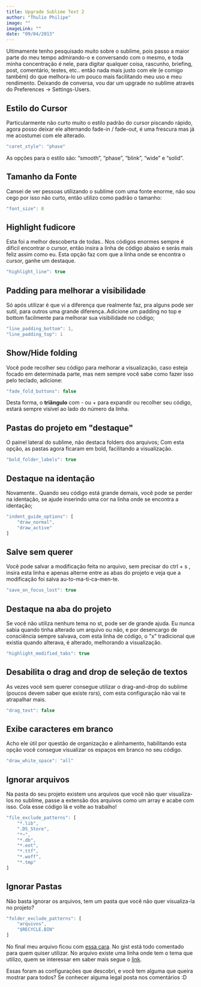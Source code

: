 ```yaml
---
title: Upgrade Sublime Text 2
author: "Thulio Philipe"
image: ""
imageLink: ""
date: "09/04/2013"
---
```


Ultimamente tenho pesquisado muito sobre o sublime, pois passo a maior parte do meu tempo admirando-o e conversando com o mesmo, e toda minha concentração é nele, para digitar qualquer coisa, rascunho, briefing, post, comentário, testes, etc.. então nada mais justo com ele (e comigo também) do que melhora-lo um pouco mais facilitando meu uso e meu rendimento. Deixando de conversa, vou dar um upgrade no sublime através do Preferences -> Settings-Users.

## Estilo do Cursor

Particularmente não curto muito o estilo padrão do cursor piscando rápido, agora posso deixar ele alternando fade-in / fade-out, é uma frescura mas já me acostumei com ele alterado.

```js
"caret_style": "phase"
```

As opções para o estilo são: “smooth”, “phase”, “blink”, “wide” e “solid”.

## Tamanho da Fonte

Cansei de ver pessoas utilizando o sublime com uma fonte enorme, não sou cego por isso não curto, então utilizo como padrão o tamanho:

```js
"font_size": 8
```

## Highlight fudicore

Esta foi a melhor descoberta de todas.. Nos códigos enormes sempre é difícil encontrar o cursor, então insira a linha de código abaixo e serás mais feliz assim como eu. Esta opção faz com que a linha onde se encontra o cursor, ganhe um destaque.

```js
"highlight_line": true
```

## Padding para melhorar a visibilidade

Só após utilizar é que vi a diferença que realmente faz, pra alguns pode ser sutil, para outros uma grande diferença..Adicione um padding no top e bottom facilmente para melhorar sua visibilidade no código;

```js
"line_padding_bottom": 1,
"line_padding_top": 1
```

## Show/Hide folding

Você pode recolher seu código para melhorar a visualização, caso esteja focado em determinada parte, mas nem sempre você sabe como fazer isso pelo teclado, adicione:

```js
"fade_fold_buttons": false
```

Desta forma, o **triângulo** com - ou + para expandir ou recolher seu código, estará sempre visível ao lado do número da linha.

## Pastas do projeto em "destaque"

O painel lateral do sublime, não destaca folders dos arquivos; Com esta opção, as pastas agora ficaram em bold, facilitando a visualização.

```js
"bold_folder_labels": true
```

## Destaque na identação

Novamente.. Quando seu código está grande demais, você pode se perder na identação, se ajude inserindo uma cor na linha onde se encontra a identação;

```js
"indent_guide_options": [
    "draw_normal",
    "draw_active"
]
```

## Salve sem querer

Você pode salvar a modificação feita no arquivo, sem precisar do ctrl + s , insira esta linha e apenas alterne entre as abas do projeto e veja que a modificação foi salva au-to-ma-ti-ca-men-te.

```js
"save_on_focus_lost": true
```

## Destaque na aba do projeto

Se você não utiliza nenhum tema no st, pode ser de grande ajuda. Eu nunca sabia quando tinha alterado um arquivo ou não, e por desencargo de consciência sempre salvava, com esta linha de código, o "x" tradicional que existia quando alterava, é alterado, melhorando a visualização.

```js
"highlight_modified_tabs": true
```

## Desabilita o drag and drop de seleção de textos

As vezes você sem querer consegue utilizar o drag-and-drop do sublime (poucos devem saber que existe rsrs), com esta configuração não vai te atrapalhar mais.

```js
"drag_text": false
```

## Exibe caracteres em branco

Acho ele útil por questão de organização e alinhamento, habilitando esta opção você consegue visualizar os espaços em branco no seu código.

```js
"draw_white_space": "all"
```

## Ignorar arquivos

Na pasta do seu projeto existem uns arquivos que você não quer visualiza-los no sublime, passe a extensão dos arquivos como um array e acabe com isso. Cola esse código lá e volte ao trabalho!

```js
"file_exclude_patterns": [
    "*.lib",
    ".DS_Store",
    "*~",
    "*.db",
    "*.eot",
    "*.ttf",
    "*.woff",
    "*.tmp"
]
```

## Ignorar Pastas

Não basta ignorar os arquivos, tem um pasta que você não quer visualiza-la no projeto?

```js
"folder_exclude_patterns": [
    "arquivos",
    "$RECYCLE.BIN"
]
```

No final meu arquivo ficou com [essa cara](https://gist.github.com/thulioph/6665879).
No gist está todo comentado para quem quiser utilizar. No arquivo existe uma linha onde tem o tema que utilizo, quem se interessar em saber mais segue o [link](https://github.com/MarkHMorrison/nexus-theme).

Essas foram as configurações que descobri, e você tem alguma que queira mostrar para todos? Se conhecer alguma legal posta nos comentários :D
